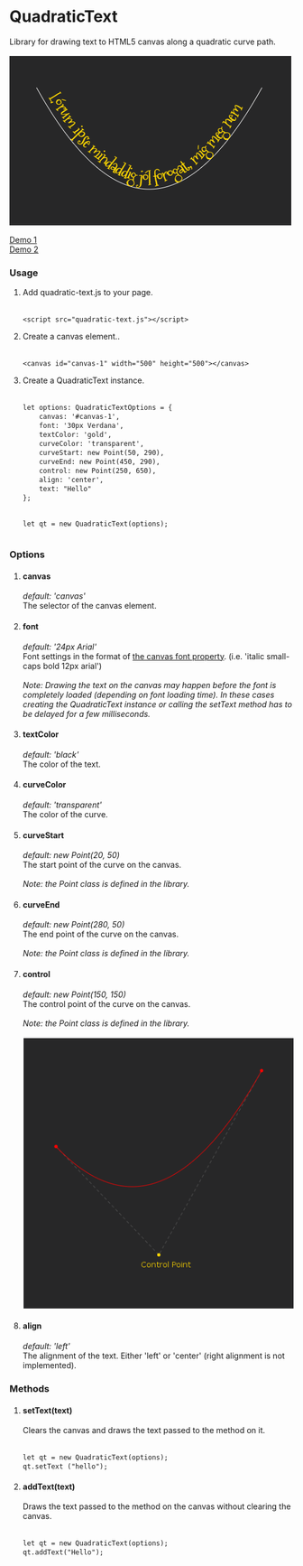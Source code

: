 # QuadraticText
Library for drawing text to HTML5 canvas along a quadratic curve path. 
<br><br>
<img src="doc/quadratic-text.png">

<a href="http://codepen.io/lemurx/full/NbYVPZ/" target="_blank">Demo 1</a><br>
<a href="http://codepen.io/lemurx/full/JbLzYw/" target="_blank">Demo 2</a>
<h3>Usage</h3>
<ol>
<li>Add quadratic-text.js to your page.
<br><br>
<pre>
<code>&lt;script src="quadratic-text.js"&gt;&lt;/script&gt;</code>
</pre>
</li>
<li>Create a canvas element..<br>
<br>
<pre>
<code>&lt;canvas id="canvas-1" width="500" height="500"&gt;&lt;/canvas&gt;</code>
</pre>
</li>
<li>
Create a QuadraticText instance.<br><br>
<pre>
<code>let options: QuadraticTextOptions = {
    canvas: '#canvas-1',
    font: '30px Verdana',
    textColor: 'gold',
    curveColor: 'transparent',
    curveStart: new Point(50, 290),
    curveEnd: new Point(450, 290),
    control: new Point(250, 650),
    align: 'center',
    text: "Hello"
};

let qt = new QuadraticText(options);</code>
</pre>
</li>
</ol>
<h3>Options</h3>
<ol>
<li>
<h4>canvas</h4>
<em>default: 'canvas'</em>
<br>
The selector of the canvas element.
</li>
<li>
<h4>font</h4>
<em>default: '24px Arial'</em>
<br>
Font settings in the format of <a href="http://www.w3schools.com/tags/canvas_font.asp" target="_blank">the canvas font property</a>. (i.e. 'italic small-caps bold 12px arial')<br>
<br>
<em>
Note: Drawing the text on the canvas may happen before the font is completely loaded (depending on font loading time). In these cases creating the QuadraticText instance or calling the setText method has to be delayed for a few milliseconds.
</em>
</li>
<li>
<h4>textColor</h4>
<em>default: 'black'</em>
<br>
The color of the text.
</li>
<li>
<h4>curveColor</h4>
<em>default: 'transparent'</em>
<br>
The color of the curve.
</li>
<li>
<h4>curveStart</h4>
<em>default: new Point(20, 50)</em>
<br>
The start point of the curve on the canvas. <br><br>
<em>
Note: the Point class is defined in the library.
</em>
</li>
<li>
<h4>curveEnd</h4>
<em>default: new Point(280, 50)</em>
<br>
The end point of the curve on the canvas.  <br><br>
<em>
Note: the Point class is defined in the library.
</em>
</li>
<li>
<h4>control</h4>
<em>default: new Point(150, 150)</em>
<br>
The control point of the curve on the canvas.  <br><br>
<em>
Note: the Point class is defined in the library.
</em>
<br>
<br>
<img src="doc/quadratic.png">
</li>
<li>
<h4>align</h4>
<em>default: 'left'</em>
<br>
The alignment of the text. Either 'left' or 'center' (right alignment is not implemented).
</li>
</ol>
<h3>Methods</h3>
<ol>
<li>
<h4>setText(text)</h4>
Clears the canvas and draws the text passed to the method on it.
<br><br>
<pre>
<code>let qt = new QuadraticText(options);
qt.setText ("hello");</code></pre>
</li>
<li>
<h4>addText(text)</h4>
Draws the text passed to the method on the canvas without clearing the canvas.
<br><br>
<pre>
<code>let qt = new QuadraticText(options);
qt.addText("Hello");</code></pre>
</li>
</ol>

